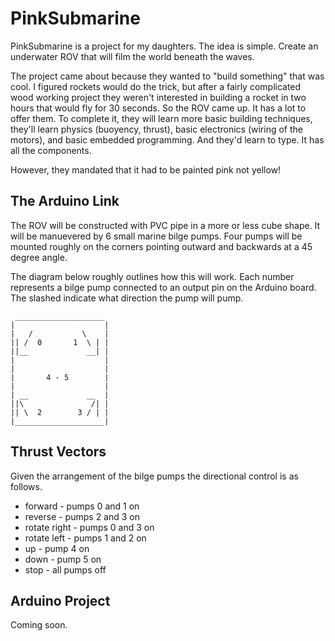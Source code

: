 # PinkSubmarine

PinkSubmarine is a project for my daughters.  The idea is simple.  Create an underwater ROV that will film the 
world beneath the waves.

The project came about because they wanted to "build something" that was cool.  I figured rockets would do the trick,
but after a fairly complicated wood working project they weren't interested in building a rocket in two hours that would fly for 30 seconds.  So the ROV came up.  It has a lot to offer them.  To complete it, they will learn more basic building techniques, they'll learn physics (buoyency, thrust), basic electronics (wiring of the motors), and basic embedded programming.  And they'd learn to type.  It has all the components.

However, they mandated that it had to be painted pink not yellow!

## The Arduino Link

The ROV will be constructed with PVC pipe in a more or less cube shape.  It will be manuevered by 6 small marine bilge pumps.  Four pumps will be mounted roughly on the corners pointing outward and backwards at a 45 degree angle.

The diagram below roughly outlines how this will work.  Each number represents a bilge pump connected to an output pin
on the Arduino board.  The slashed indicate what direction the pump will pump.

     ____________________
    |                    |
    |   /           \    |
    || /  0       1  \ | |
    ||__             __| |
    |                    |
    |                    |
    |       4 - 5        |
    |                    |
    | __             __  |
    ||\               /| |
    || \  2        3 / | |
    |____________________|

## Thrust Vectors

Given the arrangement of the bilge pumps the directional control is as follows.

* forward - pumps 0 and 1 on
* reverse - pumps 2 and 3 on
* rotate right - pumps 0 and 3 on
* rotate left - pumps 1 and 2 on
* up - pump 4 on
* down - pump 5 on
* stop - all pumps off

## Arduino Project

Coming soon.  
    